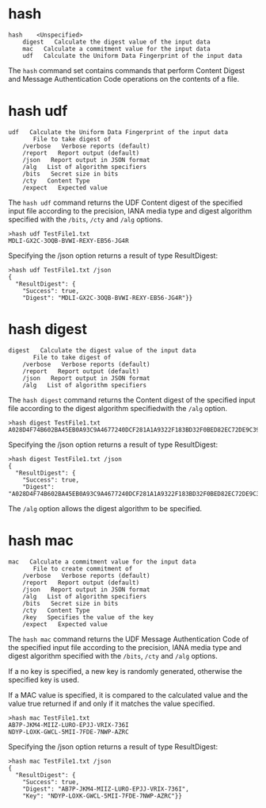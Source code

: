 

# hash

````
hash    <Unspecified>
    digest   Calculate the digest value of the input data
    mac   Calculate a commitment value for the input data
    udf   Calculate the Uniform Data Fingerprint of the input data
````

The `hash` command set contains commands that perform Content Digest and 
Message Authentication Code operations on the contents of a file.

# hash udf

````
udf   Calculate the Uniform Data Fingerprint of the input data
       File to take digest of
    /verbose   Verbose reports (default)
    /report   Report output (default)
    /json   Report output in JSON format
    /alg   List of algorithm specifiers
    /bits   Secret size in bits
    /cty   Content Type
    /expect   Expected value
````

The `hash udf` command returns the UDF Content digest of the specified input 
file according to the precision, IANA media type and digest algorithm specified
with the `/bits`, `/cty` and `/alg` options.


````
>hash udf TestFile1.txt
MDLI-GX2C-3OQB-BVWI-REXY-EB56-JG4R
````

Specifying the /json option returns a result of type ResultDigest:

````
>hash udf TestFile1.txt /json
{
  "ResultDigest": {
    "Success": true,
    "Digest": "MDLI-GX2C-3OQB-BVWI-REXY-EB56-JG4R"}}
````


# hash digest

````
digest   Calculate the digest value of the input data
       File to take digest of
    /verbose   Verbose reports (default)
    /report   Report output (default)
    /json   Report output in JSON format
    /alg   List of algorithm specifiers
````

The `hash digest` command returns the Content digest of the specified input 
file according to the digest algorithm specifiedwith the `/alg` option.



````
>hash digest TestFile1.txt
A028D4F74B602BA45EB0A93C9A4677240DCF281A1A9322F183BD32F0BED82EC72DE9C3957B2F4C9A1CCF7ED14F85D73498DF38017E703D47EBB9F0B3BF116F69
````

Specifying the /json option returns a result of type ResultDigest:

````
>hash digest TestFile1.txt /json
{
  "ResultDigest": {
    "Success": true,
    "Digest": "A028D4F74B602BA45EB0A93C9A4677240DCF281A1A9322F183BD32F0BED82EC72DE9C3957B2F4C9A1CCF7ED14F85D73498DF38017E703D47EBB9F0B3BF116F69"}}
````

The `/alg` option allows the digest algorithm to be specified.

# hash mac

````
mac   Calculate a commitment value for the input data
       File to create commitment of
    /verbose   Verbose reports (default)
    /report   Report output (default)
    /json   Report output in JSON format
    /alg   List of algorithm specifiers
    /bits   Secret size in bits
    /cty   Content Type
    /key   Specifies the value of the key
    /expect   Expected value
````

The `hash mac` command returns the UDF Message Authentication Code of the specified 
input file according to the precision, IANA media type and digest algorithm specified
with the `/bits`, `/cty` and `/alg` options.

If a no key is specified, a new key is randomly generated, otherwise the specified 
key is used. 

If a MAC value is specified, it is compared to the calculated value and the value
true returned if and only if it matches the value specified.


````
>hash mac TestFile1.txt
AB7P-JKM4-MIIZ-LURO-EPJJ-VRIX-736I
NDYP-LOXK-GWCL-5MII-7FDE-7NWP-AZRC
````

Specifying the /json option returns a result of type ResultDigest:

````
>hash mac TestFile1.txt /json
{
  "ResultDigest": {
    "Success": true,
    "Digest": "AB7P-JKM4-MIIZ-LURO-EPJJ-VRIX-736I",
    "Key": "NDYP-LOXK-GWCL-5MII-7FDE-7NWP-AZRC"}}
````

